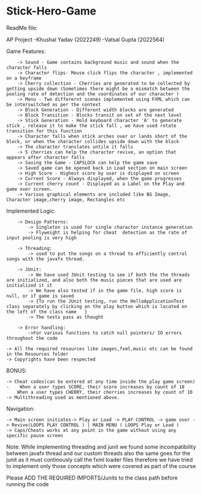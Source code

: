 # Stick-Hero-Game
ReadMe file:

AP Project
-Khushal Yadav (2022249)
-Vatsal Gupta (2022564)

Game Features:

        -> Sound - Game contains background music and sound when the character falls
        -> Character flips- Mouse click flips the character , implemented on a keyframe
        -> Cherry collection - Cherries are generated to be collected by getting upside down (Sometimes there might be a mismatch between the pooling rate of detection and the coordinates of our character )
        -> Menu - Two differernt scenes implemented using FXML which can be interswitched as per the context 
        -> Block Generation - Different width blocks are generated
        -> Block Transition - Blocks transit on set of the next level
        -> Stick Generation - Hold keyboard character 'A' to generate stick , release it to make the stick fall , we have used rotate transition for this function 
        -> Character falls when stick arches over or lands short of the block, or when the character collides upside down with the block
        -> The character translates untile it falls
        -> 5 cherries can help the character revive, an option that appears after character falls
        -> Saving the Game - CAPSLOCK can help the game save
        -> Saved game can be opened back in Load section on main screen
        -> High Score - Highest score by user is displayed on screen
        -> Current Score - Always displayed, when the game progresses
        -> Current cherry count - Displayed as a Label on the Play and game over screen.
        -> Various graphical elements are included like BG Image, Character image,cherry image, Rectangles etc 
        

Implemented Logic:

        -> Design Patterns:
            -> Singleton is used for single character instance generation 
            -> Flyweight is helping for cheat  detection as the rate of input pooling is very high 

        -> Threading:
            -> used to put the songs on a thread to efficiently control songs with the javafx thread.
        
        -> JUnit:
            -> We have used JUnit testing to see if both the the threads are initialized, and also both the music pieces that are used are initialized it it
            -> We have also tested if in the game file, high score is null, or if game is saved
            -> {To run the JUnit testing, run the HelloApplicationTest class separately by clicking on the play button which is located on the left of the class name   }
            -> The tests pass as thought
        
        -> Error handling:
            ->For various functions to catch null pointers/ IO errors throughout the code
		
	-> All the required resources like images,fxml,music etc can be found in the Resources folder 
	-> Copyrights have been respected 		

BONUS:

    -> Cheat codes(can be entered at any time inside the play game screen) -    When a user types SCORE, their score increases by count of 10 
        When a user types CHERRY, their cherries increases by count of 10
    -> Multithreading used as mentioned above.


Navigation:

    -> Main screen initiates-> Play or Load -> PLAY CONTROL -> game over -> Revive(LOOPS PLAY CONTROL ) | MAIN MENU ( LOOPS Play or Load ) 
    -> Caps/Cheats works at any point in the game without using any specific pause screen 

Note: While implementing threading and junit we found some incompatibility between javafx thread and our custom threads also the same goes for the junit as it must continously call the fxml loader files therefore we have tried to implement only those concepts which were covered as part of the course 

Please ADD THE REQUIRED IMPORTS/Junits to the class path before running the code

             

